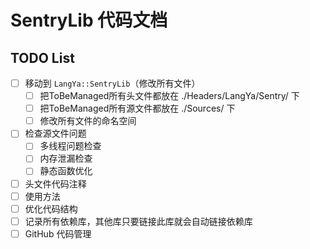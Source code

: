 # SentryLib 代码文档

## TODO List

- [ ] 移动到 `LangYa::SentryLib`（修改所有文件）
    - [ ] 把ToBeManaged所有头文件都放在 ./Headers/LangYa/Sentry/ 下
    - [ ] 把ToBeManaged所有源文件都放在 ./Sources/ 下
    - [ ] 修改所有文件的命名空间
- [ ] 检查源文件问题
    - [ ] 多线程问题检查
    - [ ] 内存泄漏检查
    - [ ] 静态函数优化
- [ ] 头文件代码注释
- [ ] 使用方法
- [ ] 优化代码结构
- [ ] 记录所有依赖库，其他库只要链接此库就会自动链接依赖库
- [ ] GitHub 代码管理
